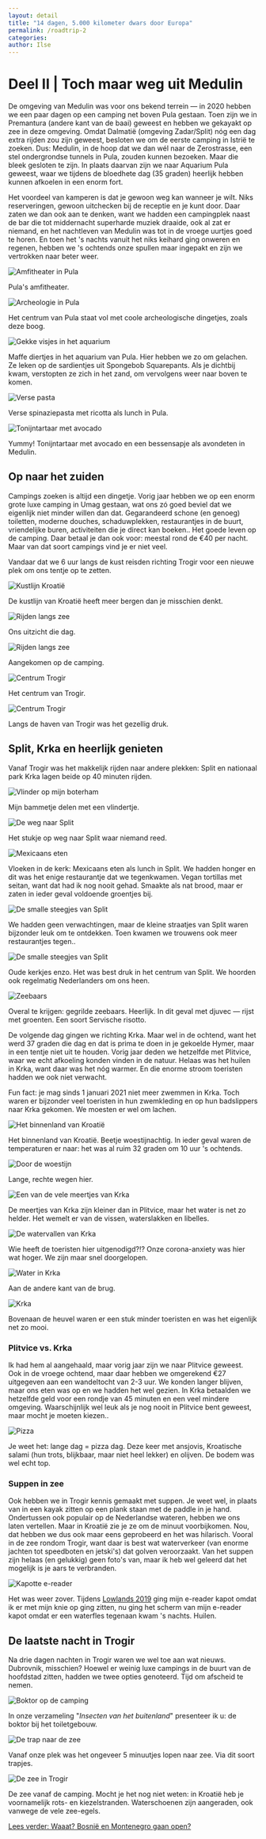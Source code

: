 ```yaml
---
layout: detail
title: "14 dagen, 5.000 kilometer dwars door Europa"
permalink: /roadtrip-2
categories:
author: Ilse
---
```


# Deel II | Toch maar weg uit Medulin
De omgeving van Medulin was voor ons bekend terrein — in 2020 hebben we een paar dagen op een camping net boven Pula gestaan. Toen zijn we in Premantura (andere kant van de baai) geweest en hebben we gekayakt op zee in deze omgeving. Omdat Dalmatië (omgeving Zadar/Split) nóg een dag extra rijden zou zijn geweest, besloten we om de eerste camping in Istrië te zoeken. Dus: Medulin, in de hoop dat we dan wél naar de Zerostrasse, een stel ondergrondse tunnels in Pula, zouden kunnen bezoeken. Maar die bleek gesloten te zijn. In plaats daarvan zijn we naar Aquarium Pula geweest, waar we tijdens de bloedhete dag (35 graden) heerlijk hebben kunnen afkoelen in een enorm fort.

Het voordeel van kamperen is dat je gewoon weg kan wanneer je wilt. Niks reserveringen, gewoon uitchecken bij de receptie en je kunt door. Daar zaten we dan ook aan te denken, want we hadden een campingplek naast de bar die tot middernacht superharde muziek draaide, ook al zat er niemand, en het nachtleven van Medulin was tot in de vroege uurtjes goed te horen. En toen het 's nachts vanuit het niks keihard ging onweren en regenen, hebben we 's ochtends onze spullen maar ingepakt en zijn we vertrokken naar beter weer.

![Amfitheater in Pula](/assets/images/blogs/kroatie/3-amfitheater.jpg)
<div class="image-description">Pula's amfitheater.</div>

![Archeologie in Pula](/assets/images/blogs/kroatie/3-pula.jpg)
<div class="image-description">Het centrum van Pula staat vol met coole archeologische dingetjes, zoals deze boog.</div>

![Gekke visjes in het aquarium](/assets/images/blogs/kroatie/3-aquarium.jpg)
<div class="image-description">Maffe diertjes in het aquarium van Pula. Hier hebben we zo om gelachen. Ze leken op de sardientjes uit Spongebob Squarepants. Als je dichtbij kwam, verstopten ze zich in het zand, om vervolgens weer naar boven te komen.</div>

![Verse pasta](/assets/images/blogs/kroatie/3-pasta.jpg)
<div class="image-description">Verse spinaziepasta met ricotta als lunch in Pula.</div>

![Tonijntartaar met avocado](/assets/images/blogs/kroatie/3-eten.jpg)
<div class="image-description">Yummy! Tonijntartaar met avocado en een bessensapje als avondeten in Medulin.</div>

## Op naar het zuiden
Campings zoeken is altijd een dingetje. Vorig jaar hebben we op een enorm grote luxe camping in Umag gestaan, wat ons zó goed beviel dat we eigenlijk niet minder willen dan dat. Gegarandeerd schone (en genoeg) toiletten, moderne douches, schaduwplekken, restaurantjes in de buurt, vriendelijke buren, activiteiten die je direct kan boeken.. Het goede leven op de camping. Daar betaal je dan ook voor: meestal rond de €40 per nacht. Maar van dat soort campings vind je er niet veel.

Vandaar dat we 6 uur langs de kust reisden richting Trogir voor een nieuwe plek om ons tentje op te zetten.

![Kustlijn Kroatië](/assets/images/blogs/kroatie/4-kust.jpg)
<div class="image-description">De kustlijn van Kroatië heeft meer bergen dan je misschien denkt.</div>

![Rijden langs zee](/assets/images/blogs/kroatie/4-rijden-langs-zee.jpg)
<div class="image-description">Ons uitzicht die dag.</div>

![Rijden langs zee](/assets/images/blogs/kroatie/4-camping.jpg)
<div class="image-description">Aangekomen op de camping.</div>

![Centrum Trogir](/assets/images/blogs/kroatie/5-trogir.jpg)
<div class="image-description">Het centrum van Trogir.</div>

![Centrum Trogir](/assets/images/blogs/kroatie/5-trogir-2.jpg)
<div class="image-description">Langs de haven van Trogir was het gezellig druk.</div>

## Split, Krka en heerlijk genieten
Vanaf Trogir was het makkelijk rijden naar andere plekken: Split en nationaal park Krka lagen beide op 40 minuten rijden.

![Vlinder op mijn boterham](/assets/images/blogs/kroatie/5-vlindertjes.jpg)
<div class="image-description">Mijn bammetje delen met een vlindertje.</div>

![De weg naar Split](/assets/images/blogs/kroatie/5-richting-split.jpg)
<div class="image-description">Het stukje op weg naar Split waar niemand reed.</div>

![Mexicaans eten](/assets/images/blogs/kroatie/5-lunch.jpg)
<div class="image-description">Vloeken in de kerk: Mexicaans eten als lunch in Split. We hadden honger en dit was het enige restaurantje dat we tegenkwamen. Vegan tortillas met seitan, want dat had ik nog nooit gehad. Smaakte als nat brood, maar er zaten in ieder geval voldoende groentjes bij.</div>

![De smalle steegjes van Split](/assets/images/blogs/kroatie/5-split.jpg)
<div class="image-description">We hadden geen verwachtingen, maar de kleine straatjes van Split waren bijzonder leuk om te ontdekken. Toen kwamen we trouwens ook meer restaurantjes tegen..</div>

![De smalle steegjes van Split](/assets/images/blogs/kroatie/5-split-2.jpg)
<div class="image-description">Oude kerkjes enzo. Het was best druk in het centrum van Split. We hoorden ook regelmatig Nederlanders om ons heen.</div>

![Zeebaars](/assets/images/blogs/kroatie/5-zeebaars.jpg)
<div class="image-description">Overal te krijgen: gegrilde zeebaars. Heerlijk. In dit geval met djuvec — rijst met groenten. Een soort Servische risotto.</div>

De volgende dag gingen we richting Krka. Maar wel in de ochtend, want het werd 37 graden die dag en dat is prima te doen in je gekoelde Hymer, maar in een tentje niet uit te houden. Vorig jaar deden we hetzelfde met Plitvice, waar we echt afkoeling konden vinden in de natuur. Helaas was het huilen in Krka, want daar was het nóg warmer. En die enorme stroom toeristen hadden we ook niet verwacht.

Fun fact: je mag sinds 1 januari 2021 niet meer zwemmen in Krka. Toch waren er bijzonder veel toeristen in hun zwemkleding en op hun badslippers naar Krka gekomen. We moesten er wel om lachen.

![Het binnenland van Kroatië](/assets/images/blogs/kroatie/6-landinwaarts.jpg)
<div class="image-description">Het binnenland van Kroatië. Beetje woestijnachtig. In ieder geval waren de temperaturen er naar: het was al ruim 32 graden om 10 uur 's ochtends.</div>

![Door de woestijn](/assets/images/blogs/kroatie/4-richting-krka.jpg)
<div class="image-description">Lange, rechte wegen hier.</div>

![Een van de vele meertjes van Krka](/assets/images/blogs/kroatie/6-krka.jpg)
<div class="image-description">De meertjes van Krka zijn kleiner dan in Plitvice, maar het water is net zo helder. Het wemelt er van de vissen, waterslakken en libelles.</div>

![De watervallen van Krka](/assets/images/blogs/kroatie/6-watervallen.jpg)
<div class="image-description">Wie heeft de toeristen hier uitgenodigd?!? Onze corona-anxiety was hier wat hoger. We zijn maar snel doorgelopen.</div>

![Water in Krka](/assets/images/blogs/kroatie/6-water.jpg)
<div class="image-description">Aan de andere kant van de brug.</div>

![Krka](/assets/images/blogs/kroatie/6-watervallen-2.jpg)
<div class="image-description">Bovenaan de heuvel waren er een stuk minder toeristen en was het eigenlijk net zo mooi.</div>

### Plitvice vs. Krka
Ik had hem al aangehaald, maar vorig jaar zijn we naar Plitvice geweest. Ook in de vroege ochtend, maar daar hebben we omgerekend €27 uitgegeven aan een wandeltocht van 2-3 uur. We konden langer blijven, maar ons eten was op en we hadden het wel gezien. In Krka betaalden we hetzelfde geld voor een rondje van 45 minuten en een veel mindere omgeving. Waarschijnlijk wel leuk als je nog nooit in Plitvice bent geweest, maar mocht je moeten kiezen..

![Pizza](/assets/images/blogs/kroatie/6-pizza.jpg)
<div class="image-description">Je weet het: lange dag = pizza dag. Deze keer met ansjovis, Kroatische salami (hun trots, blijkbaar, maar niet heel lekker) en olijven. De bodem was wel echt top.</div>

### Suppen in zee
Ook hebben we in Trogir kennis gemaakt met suppen. Je weet wel, in plaats van in een kayak zitten op een plank staan met de paddle in je hand. Ondertussen ook populair op de Nederlandse wateren, hebben we ons laten vertellen. Maar in Kroatië zie je ze om de minuut voorbijkomen. Nou, dat hebben we dus ook maar eens geprobeerd en het was hilarisch. Vooral in de zee rondom Trogir, want daar is best wat waterverkeer (van enorme jachten tot speedboten en jetski's) dat golven veroorzaakt. Van het suppen zijn helaas (en gelukkig) geen foto's van, maar ik heb wel geleerd dat het mogelijk is je aars te verbranden.

![Kapotte e-reader](/assets/images/blogs/kroatie/4-boekjes.jpg)
<div class="image-description">Het was weer zover. Tijdens <a href="https://ilselobker.com/2019">Lowlands 2019</a> ging mijn e-reader kapot omdat ik er met mijn knie op ging zitten, nu ging het scherm van mijn e-reader kapot omdat er een waterfles tegenaan kwam 's nachts. Huilen.</div>

## De laatste nacht in Trogir
Na drie dagen nachten in Trogir waren we wel toe aan wat nieuws. Dubrovnik, misschien? Hoewel er weinig luxe campings in de buurt van de hoofdstad zitten, hadden we twee opties genoteerd. Tijd om afscheid te nemen.

![Boktor op de camping](/assets/images/blogs/kroatie/7-boktor.jpg)
<div class="image-description">In onze verzameling "<i>Insecten van het buitenland</i>" presenteer ik u: de boktor bij het toiletgebouw.</div>

![De trap naar de zee](/assets/images/blogs/kroatie/7-camping.jpg)
<div class="image-description">Vanaf onze plek was het ongeveer 5 minuutjes lopen naar zee. Via dit soort trapjes.</div>

![De zee in Trogir](/assets/images/blogs/kroatie/7-zee.jpg)
<div class="image-description">De zee vanaf de camping. Mocht je het nog niet weten: in Kroatië heb je voornamelijk rots- en kiezelstranden. Waterschoenen zijn aangeraden, ook vanwege de vele zee-egels.</div>

[Lees verder: Waaat? Bosnië en Montenegro gaan open?](/roadtrip-3)

